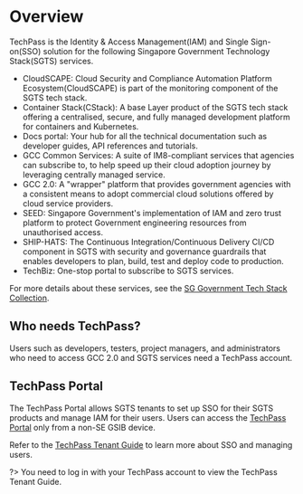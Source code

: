 # Overview

TechPass is the Identity & Access Management(IAM) and Single Sign-on(SSO) solution for the following Singapore Government Technology Stack(SGTS) services.

- CloudSCAPE: Cloud Security and Compliance Automation Platform Ecosystem(CloudSCAPE) is part of the monitoring component of the SGTS tech stack.
- Container Stack(CStack): A base Layer product of the SGTS tech stack offering a centralised, secure, and fully managed development platform for containers and Kubernetes.
- Docs portal: Your hub for all the technical documentation such as developer guides, API references and tutorials.
- GCC Common Services: A suite of IM8-compliant services that agencies can subscribe to, to help speed up their cloud adoption journey by leveraging centrally managed service.
- GCC 2.0: A "wrapper" platform that provides government agencies with a consistent means to adopt commercial cloud solutions offered by cloud service providers.
- SEED: Singapore Government's implementation of IAM and zero trust platform to protect Government engineering resources from unauthorised access.
- SHIP-HATS: The Continuous Integration/Continuous Delivery CI/CD component in SGTS with security and governance guardrails that enables developers to plan, build, test and deploy code to production.
- TechBiz: One-stop portal to subscribe to SGTS services.

For more details about these services, see the [SG Government Tech Stack Collection](https://www.developer.tech.gov.sg/products/collections/singapore-government-tech-stack/).

## Who needs TechPass?

Users such as developers, testers, project managers, and administrators who need to access GCC 2.0 and SGTS services need a TechPass account.

## TechPass Portal

The TechPass Portal allows SGTS tenants to set up SSO for their SGTS products and manage IAM for their users. Users can access the [TechPass Portal](https://portal.techpass.gov.sg) only from a non-SE GSIB device.

Refer to the [TechPass Tenant Guide](https://docs.developer.tech.gov.sg/docs/techpass-tenant-guide/#/) to learn more about SSO and managing users.

?> You need to log in with your TechPass account to view the TechPass Tenant Guide.

